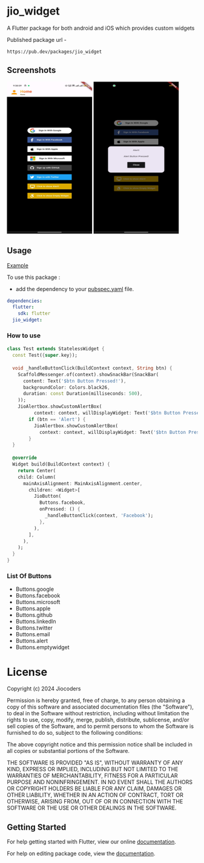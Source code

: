 # jio_widget

A Flutter package for both android and iOS which provides custom widgets


Published package url - 
```
https://pub.dev/packages/jio_widget
```

## Screenshots

<img src="https://github.com/JioCoders/jio_widget/blob/main/example/screenshots/ss1.jpeg?raw=true" height="400em" width="225em" />

<img src="https://raw.githubusercontent.com/JioCoders/jio_widget/main/example/screenshots/ss2.jpeg" height="400em" width="225em" />

## Usage

[Example](https://github.com/JioCoders/jio_widget/blob/main/example/lib/main.dart)

To use this package :

- add the dependency to your [pubspec.yaml](https://github.com/JioCoders/jio_widget/blob/main/pubspec.yaml) file.

```yaml
dependencies:
  flutter:
    sdk: flutter
  jio_widget:
```

### How to use

```dart
class Test extends StatelessWidget {
  const Test({super.key});

  void _handleButtonClick(BuildContext context, String btn) {
    ScaffoldMessenger.of(context).showSnackBar(SnackBar(
      content: Text('$btn Button Pressed!'),
      backgroundColor: Colors.black26,
      duration: const Duration(milliseconds: 500),
    ));
    JioAlertbox.showCustomAlertBox(
          context: context, willDisplayWidget: Text('$btn Button Pressed!'));
        if (btn == 'Alert') {
          JioAlertbox.showCustomAlertBox(
            context: context, willDisplayWidget: Text('$btn Button Pressed!'));
        }
  }

  @override
  Widget build(BuildContext context) {
    return Center(
    child: Column(
      mainAxisAlignment: MainAxisAlignment.center,
        children: <Widget>[
          JioButton(
            Buttons.facebook,
            onPressed: () {
              _handleButtonClick(context, 'Facebook');
            },
          ),
        ],
      ),
    );
  }
}

```

### List Of Buttons

- Buttons.google
- Buttons.facebook
- Buttons.microsoft
- Buttons.apple
- Buttons.github
- Buttons.linkedIn
- Buttons.twitter
- Buttons.email
- Buttons.alert
- Buttons.emptywidget

# License

Copyright (c) 2024 Jiocoders

Permission is hereby granted, free of charge, to any person obtaining a copy
of this software and associated documentation files (the "Software"), to deal
in the Software without restriction, including without limitation the rights
to use, copy, modify, merge, publish, distribute, sublicense, and/or sell
copies of the Software, and to permit persons to whom the Software is
furnished to do so, subject to the following conditions:

The above copyright notice and this permission notice shall be included in all
copies or substantial portions of the Software.

THE SOFTWARE IS PROVIDED "AS IS", WITHOUT WARRANTY OF ANY KIND, EXPRESS OR
IMPLIED, INCLUDING BUT NOT LIMITED TO THE WARRANTIES OF MERCHANTABILITY,
FITNESS FOR A PARTICULAR PURPOSE AND NONINFRINGEMENT. IN NO EVENT SHALL THE
AUTHORS OR COPYRIGHT HOLDERS BE LIABLE FOR ANY CLAIM, DAMAGES OR OTHER
LIABILITY, WHETHER IN AN ACTION OF CONTRACT, TORT OR OTHERWISE, ARISING FROM,
OUT OF OR IN CONNECTION WITH THE SOFTWARE OR THE USE OR OTHER DEALINGS IN THE
SOFTWARE.

## Getting Started

For help getting started with Flutter, view our online [documentation](https://flutter.io/).

For help on editing package code, view the [documentation](https://flutter.io/developing-packages/).
